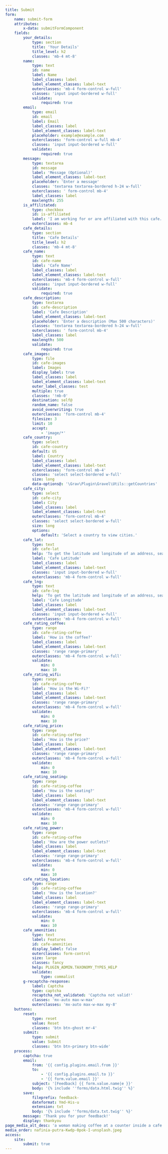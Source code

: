 ```yaml
---
title: Submit
form:
    name: submit-form
    attributes:
        x-data: submitFormComponent
    fields:
        your_details:
            type: section
            title: 'Your Details'
            title_level: h2
            classes: 'mb-4 mt-8'
        name:
            type: text
            id: name
            label: Name
            label_classes: label
            label_element_classes: label-text
            outerclasses: 'mb-4 form-control w-full'
            classes: 'input input-bordered w-full'
            validate:
                required: true
        email:
            type: email
            id: email
            label: Email
            label_classes: label
            label_element_classes: label-text
            placeholder: example@example.com
            outerclasses: 'form-control w-full mb-4'
            classes: 'input input-bordered w-full'
            validate:
                required: true
        message:
            type: textarea
            id: message
            label: 'Message (Optional)'
            label_element_classes: label-text
            placeholder: 'Enter a message'
            classes: 'textarea textarea-bordered h-24 w-full'
            outerclasses: ' form-control mb-4'
            label_classes: label
            maxlength: 255
        is_affilitated:
            type: checkbox
            id: is-affiliated
            label: 'I am working for or are affiliated with this cafe.'
            outerclasses: mb-4
        cafe_details:
            type: section
            title: 'Cafe Details'
            title_level: h2
            classes: 'mb-4 mt-8'
        cafe_name:
            type: text
            id: cafe-name
            label: 'Cafe Name'
            label_classes: label
            label_element_classes: label-text
            outerclasses: 'mb-4 form-control w-full'
            classes: 'input input-bordered w-full'
            validate:
                required: true
        cafe_description:
            type: textarea
            id: cafe-description
            label: 'Cafe Description'
            label_element_classes: label-text
            placeholder: 'Enter a description (Max 500 characters)'
            classes: 'textarea textarea-bordered h-24 w-full'
            outerclasses: ' form-control mb-4'
            label_classes: label
            maxlength: 500
            validate:
                required: true
        cafe_images:
            type: file
            id: cafe-images
            label: Images
            display_label: true
            label_classes: label
            label_element_classes: label-text
            outer_label_classes: test
            multiple: true
            classes: '!mb-0'
            destination: self@
            random_name: false
            avoid_overwriting: true
            outerclasses: 'form-control mb-4'
            filesize: 3
            limit: 10
            accept:
                - 'image/*'
        cafe_country:
            type: select
            id: cafe-country
            default: US
            label: Country
            label_classes: label
            label_element_classes: label-text
            outerclasses: 'form-control mb-4'
            classes: 'select select-bordered w-full'
            size: long
            data-options@: '\Grav\Plugin\Gravel\Utils::getCountries'
        cafe_city:
            type: select
            id: cafe-city
            label: City
            label_classes: label
            label_element_classes: label-text
            outerclasses: 'form-control mb-4'
            classes: 'select select-bordered w-full'
            size: long
            options:
                default: 'Select a country to view cities.'
        cafe_lat:
            type: text
            id: cafe-lat
            help: 'To get the latitude and longitude of an address, search for a location on Google Maps and right click the exact position where the cafe is located. You will see the coordinates at the top of the menu that pops up.'
            label: 'Cafe Latitude'
            label_classes: label
            label_element_classes: label-text
            classes: 'input input-bordered w-full'
            outerclasses: 'mb-4 form-control w-full'
        cafe_lng:
            type: text
            id: cafe-lng
            help: 'To get the latitude and longitude of an address, search for a location on Google Maps and right click the exact position where the cafe is located. You will see the coordinates at the top of the menu that pops up.'            
            label: 'Cafe Longitude'
            label_classes: label
            label_element_classes: label-text
            classes: 'input input-bordered w-full'
            outerclasses: 'mb-4 form-control w-full'
        cafe_rating_coffee:
            type: range
            id: cafe-rating-coffee
            label: 'How is the coffee?'
            label_classes: label
            label_element_classes: label-text
            classes: 'range range-primary'
            outerclasses: 'mb-4 form-control w-full'
            validate:
                min: 0
                max: 10
        cafe_rating_wifi:
            type: range
            id: cafe-rating-coffee
            label: 'How is the Wi-Fi?'
            label_classes: label
            label_element_classes: label-text
            classes: 'range range-primary'
            outerclasses: 'mb-4 form-control w-full'
            validate:
                min: 0
                max: 10
        cafe_rating_price:
            type: range
            id: cafe-rating-coffee
            label: 'How is the price?'
            label_classes: label
            label_element_classes: label-text
            classes: 'range range-primary'
            outerclasses: 'mb-4 form-control w-full'
            validate:
                min: 0
                max: 10
        cafe_rating_seating:
            type: range
            id: cafe-rating-coffee
            label: 'How is the seating?'
            label_classes: label
            label_element_classes: label-text
            classes: 'range range-primary'
            outerclasses: 'mb-4 form-control w-full'
            validate:
                min: 0
                max: 10
        cafe_rating_power:
            type: range
            id: cafe-rating-coffee
            label: 'How are the power outlets?'
            label_classes: label
            label_element_classes: label-text
            classes: 'range range-primary'
            outerclasses: 'mb-4 form-control w-full'
            validate:
                min: 0
                max: 10
        cafe_rating_location:
            type: range
            id: cafe-rating-coffee
            label: 'How is the location?'
            label_classes: label
            label_element_classes: label-text
            classes: 'range range-primary'
            outerclasses: 'mb-4 form-control w-full'
            validate:
                min: 0
                max: 10
        cafe_amenities:
            type: text
            label: Features
            id: cafe-amenities
            display_label: false
            outerclasses: form-control
            size: large
            classes: fancy
            help: PLUGIN_ADMIN.TAXONOMY_TYPES_HELP
            validate:
                type: commalist
        g-recaptcha-response:
            label: Captcha
            type: captcha
            recaptcha_not_validated: 'Captcha not valid!'
            classes: 'mx-auto max-w-max'
            outerclasses: 'mx-auto max-w-max my-8'
    buttons:
        reset:
            type: reset
            value: Reset
            classes: 'btn btn-ghost mr-4'
        submit:
            type: submit
            value: Submit
            classes: 'btn btn-primary btn-wide'
    process:
        captcha: true
        email:
            from: '{{ config.plugins.email.from }}'
            to:
                - '{{ config.plugins.email.to }}'
                - '{{ form.value.email }}'
            subject: '[Feedback] {{ form.value.name|e }}'
            body: '{% include ''forms/data.html.twig'' %}'
        save:
            fileprefix: feedback-
            dateformat: Ymd-His-u
            extension: txt
            body: '{% include ''forms/data.txt.twig'' %}'
        message: 'Thank you for your feedback!'
        display: thankyou
page_media_alt_desc: 'a woman making coffee at a counter inside a cafe'
media_order: nafinia-putra-Kwdp-0pok-I-unsplash.jpeg
access:
    site:
        submit: true
---
```


